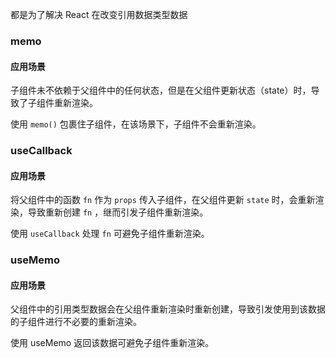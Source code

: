 

都是为了解决 React 在改变引用数据类型数据
### memo

#### 应用场景

子组件未不依赖于父组件中的任何状态，但是在父组件更新状态（state）时，导致了子组件重新渲染。

使用 `memo()` 包裹住子组件，在该场景下，子组件不会重新渲染。

### useCallback

#### 应用场景

将父组件中的函数 `fn` 作为 `props` 传入子组件，在父组件更新 `state` 时，会重新渲染，导致重新创建 `fn` ，继而引发子组件重新渲染。

使用 `useCallback` 处理 `fn` 可避免子组件重新渲染。

### useMemo

#### 应用场景

父组件中的引用类型数据会在父组件重新渲染时重新创建，导致引发使用到该数据的子组件进行不必要的重新渲染。

使用 useMemo 返回该数据可避免子组件重新渲染。